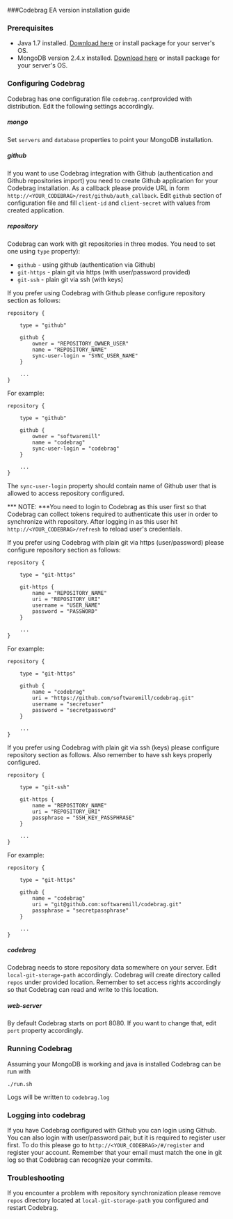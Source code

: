 ###Codebrag EA version installation guide


### Prerequisites

* Java 1.7 installed. [Download here](http://www.oracle.com/technetwork/java/javase/downloads/jdk7-downloads-1880260.html) or install package for your server's OS.
* MongoDB version 2.4.x installed. [Download here](http://www.mongodb.org/downloads) or install package for your server's OS.

### Configuring Codebrag 

Codebrag has one configuration file `codebrag.conf`provided with distribution. Edit the following settings accordingly.

##### mongo

Set `servers` and `database` properties to point your MongoDB installation.

##### github

If you want to use Codebrag integration with Github (authentication and Github repositories import) you need to create Github application for your Codebrag installation. As a callback please provide URL in form `http://<YOUR_CODEBRAG>/rest/github/auth_callback`. Edit `github` section of configuration file and fill `client-id` and `client-secret` with values from created application.

##### repository

Codebrag can work with git repositories in three modes. You need to set one using `type` property):

* `github` - using github (authentication via Github)
* `git-https` - plain git via https (with user/password provided)
* `git-ssh` - plain git via ssh (with keys)

If you prefer using Codebrag with Github please configure repository section as follows:

	repository {
	    
	    type = "github"

	    github {
	        owner = "REPOSITORY_OWNER_USER"
	        name = "REPOSITORY_NAME"
	        sync-user-login = "SYNC_USER_NAME"
	    }
	    
	    ...
	}

For example: 

	repository {
	    
	    type = "github"

	    github {
	        owner = "softwaremill"
	        name = "codebrag"
	        sync-user-login = "codebrag"
	    }
	    
	    ...
	}
	
The `sync-user-login` property should contain name of Github user that is allowed to access repository configured.

*** NOTE: ***You need to login to Codebrag as this user first so that Codebrag can collect tokens required to authenticate this user in order to synchronize with repository. After logging in as this user hit `http://<YOUR_CODEBRAG>/refresh` to reload user's credentials. 


If you prefer using Codebrag with plain git via https (user/password) please configure repository section as follows:

	repository {
	    
	    type = "git-https"

	    git-https {
	        name = "REPOSITORY_NAME"
	        uri = "REPOSITORY_URI"
	        username = "USER_NAME"
	        password = "PASSWORD"
	    }
	    
	    ...
	}

For example: 

	repository {
	    
	    type = "git-https"

	    github {
	        name = "codebrag"
	        uri = "https://github.com/softwaremill/codebrag.git"
	        username = "secretuser"
	        password = "secretpassword"
	    }
	    
	    ...
	}

If you prefer using Codebrag with plain git via ssh (keys) please configure repository section as follows. Also remember to have ssh keys properly configured. 

	repository {
	    
	    type = "git-ssh"

	    git-https {
	        name = "REPOSITORY_NAME"
	        uri = "REPOSITORY_URI"
	        passphrase = "SSH_KEY_PASSPHRASE"
	    }
	    
	    ...
	}

For example: 

	repository {
	    
	    type = "git-https"

	    github {
	        name = "codebrag"
	        uri = "git@github.com:softwaremill/codebrag.git"
	        passphrase = "secretpassphrase"
	    }
	    
	    ...
	}
	
##### codebrag

Codebrag needs to store repository data somewhere on your server. Edit `local-git-storage-path` accordingly. Codebrag will create directory called `repos` under provided location. Remember to set access rights accordingly so that Codebrag can read and write to this location.

##### web-server

By default Codebrag starts on port 8080. If you want to change that, edit `port` property accordingly.



### Running Codebrag

Assuming your MongoDB is working and java is installed Codebrag can be run with 

	./run.sh
	
Logs will be written to `codebrag.log`

### Logging into codebrag

If you have Codebrag configured with Github you can login using Github. You can also login with user/password pair, but it is required to register user first. To do this please go to `http://<YOUR_CODEBRAG>/#/register` and register your account. Remember that your email must match the one in git log so that Codebrag can recognize your commits.  

### Troubleshooting

If you encounter a problem with repository synchronization please remove `repos` directory located at `local-git-storage-path` you configured and restart Codebrag.




